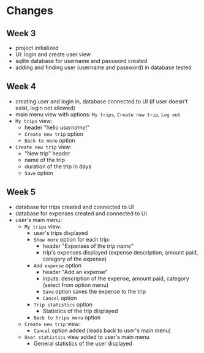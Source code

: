 # Changes

## Week 3
- project initialized
- UI: login and create user view
- sqlite database for username and password created
- adding and finding user (username and password) in database tested

## Week 4
- creating user and login in, database connected to UI (if user doesn't exist, login not allowed)
- main menu view with options: ```My trips```, ```Create new trip```, ```Log out```
- ```My trips``` view:
    - header "hello *username*!"
    - ```Create new trip``` option
    - ```Back to menu``` option
- ```Create new trip``` view:
    - "New trip" header
    - name of the trip
    - duration of the trip in days 
    - ```Save``` option

## Week 5
- database for trips created and connected to UI
- database for expenses created and connected to UI
- user's main menu:
    - ```My trips``` view:
        - user's trips displayed
        - ```Show more``` option for each trip:
            - header "Expenses of the *trip name*"
            - trip's expenses displayed (expense description, amount paid, category of the expense)
        - ```Add expense``` option
            - header "Add an expense"
            - inputs: description of the expense, amount paid, category (select from option menu)
            - ```Save``` option saves the expense to the trip
            - ```Cancel``` option
        - ```Trip statistics``` option
            - Statistics of the trip displayed
        - ```Back to trips menu``` option
    - ```Create new trip``` view:
        - ```Cancel``` option added (leads back to user's main menu)
    - ```User statistics``` view added to user's main menu
        - General statistics of the user displayed

